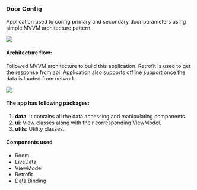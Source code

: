 

### Door Config
Application used to config primary and secondary door parameters using simple MVVM architecture pattern.

![](https://imgur.com/a/1B7r0po)

#### Architecture flow:

Followed MVVM architecture to build this application. Retrofit is used to get the response from api. 
Application also supports offline support once the data is loaded from network.

![](https://imgur.com/a/rNX448j)


#### The app has following packages:
1. **data**: It contains all the data accessing and manipulating components.
2. **ui**: View classes along with their corresponding ViewModel.
4. **utils**: Utility classes.

#### Components used
* Room
* LiveData
* ViewModel
* Retrofit
* Data Binding



